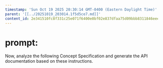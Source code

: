```yaml
---
timestamp: 'Sun Oct 19 2025 20:30:14 GMT-0400 (Eastern Daylight Time)'
parent: '[[../20251019_203014.1f5d5ce7.md]]'
content_id: 2e341510fc8f331c25e071f6400e0bf02e837dfaa75d09bbb8311846eeea1ca1
---
```


# prompt:

Now, analyze the following Concept Specification and generate the API documentation based on these instructions.
